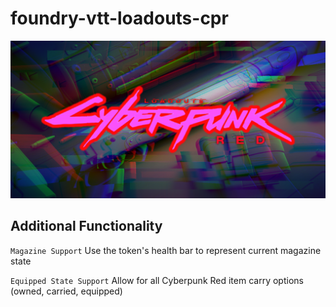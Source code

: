# foundry-vtt-loadouts-cpr
![Foundry VTT Loadouts: Cyberpunk Red](artwork/module/loadouts-cpr-cover.png)

## Additional Functionality
`Magazine Support` Use the token's health bar to represent current magazine state

`Equipped State Support` Allow for all Cyberpunk Red item carry options (owned, carried, equipped)
